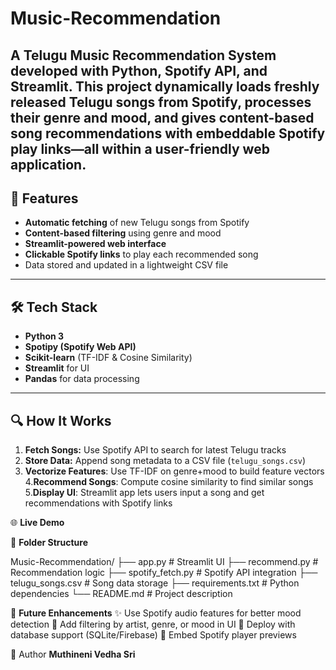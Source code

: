 # Music-Recommendation
A **Telugu Music Recommendation System** developed with **Python**, **Spotify API**, and **Streamlit**.
This project dynamically loads freshly released Telugu songs from Spotify, processes their genre and mood, and gives **content-based song recommendations** with embeddable Spotify play links—all within a user-friendly web application.
---

## 🚀 Features

* **Automatic fetching** of new Telugu songs from Spotify
* **Content-based filtering** using genre and mood
* **Streamlit-powered web interface**
* **Clickable Spotify links** to play each recommended song
* Data stored and updated in a lightweight CSV file

---

## 🛠️ Tech Stack

* **Python 3**
* **Spotipy (Spotify Web API)**
* **Scikit-learn** (TF-IDF & Cosine Similarity)
* **Streamlit** for UI
* **Pandas** for data processing

---

## 🔍 How It Works

1. **Fetch Songs:** Use Spotify API to search for latest Telugu tracks
2. **Store Data:** Append song metadata to a CSV file (`telugu_songs.csv`)
3. **Vectorize Features**: Use TF-IDF on genre+mood to build feature vectors
4.**Recommend Songs**: Compute cosine similarity to find similar songs
5.**Display UI**: Streamlit app lets users input a song and get recommendations with Spotify links


🌐 **Live Demo**




🔹 **Folder Structure**

Music-Recommendation/
├── app.py                # Streamlit UI
├── recommend.py          # Recommendation logic
├── spotify_fetch.py      # Spotify API integration
├── telugu_songs.csv      # Song data storage
├── requirements.txt      # Python dependencies
└── README.md             # Project description

🚀 **Future Enhancements**
✨ Use Spotify audio features for better mood detection
📃 Add filtering by artist, genre, or mood in UI
🔖 Deploy with database support (SQLite/Firebase)
🔺 Embed Spotify player previews

👤 Author
**Muthineni Vedha Sri**
